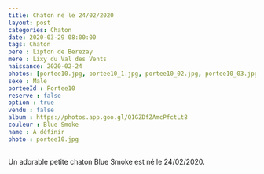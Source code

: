 ```yaml
---
title: Chaton né le 24/02/2020
layout: post
categories: Chaton
date: 2020-03-29 08:00:00
tags: Chaton
pere : Lipton de Berezay
mere : Lixy du Val des Vents
naissance: 2020-02-24
photos: [portee10.jpg, portee10_1.jpg, portee10_02.jpg, portee10_03.jpg, portee10_04.jpg]
sexe : Male
porteeId : Portee10
reserve : false
option : true
vendu : false
album : https://photos.app.goo.gl/Q1GZDfZAmcPfctLt8
couleur : Blue Smoke
name : A définir
photo : portee10.jpg
---
```


Un adorable petite chaton Blue Smoke est né le 24/02/2020.
